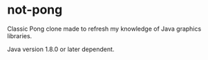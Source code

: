 # not-pong
Classic Pong clone made to refresh my knowledge of Java graphics libraries. 

Java version 1.8.0 or later dependent.
